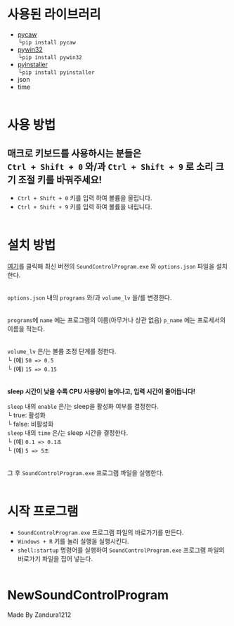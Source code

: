 # 사용된 라이브러리
 - [pycaw](https://pycaw.readthedocs.io/en/latest/)
<br>└```pip install pycaw```
 - [pywin32](https://pypi.org/project/pywin32/)
<br>└```pip install pywin32```
 - [pyinstaller](https://pyinstaller.org/en/stable/)
<br>└```pip install pyinstaller```
 - json
 - time<br><br>

# 사용 방법
## 매크로 키보드를 사용하시는 분들은<br>```Ctrl + Shift + 0``` 와/과 ```Ctrl + Shift + 9``` 로 소리 크기 조절 키를 바꿔주세요!

 -  ```Ctrl + Shift + 0``` 키를 입력 하여 볼륨을 올립니다.
 -  ```Ctrl + Shift + 9``` 키를 입력 하여 볼륨을 내립니다.<br><br>

# 설치 방법
[여기](https://github.com/Zandura1212/NewSoundControlProgram/releases)를 클릭해 최신 버전의 ```SoundControlProgram.exe``` 와 ```options.json``` 파일을 설치한다.<br><br>

```options.json``` 내의 ```programs``` 와/과 ```volume_lv``` 을/를 변경한다.<br><br>

```programs```에 ```name``` 에는 프로그램의 이름(아무거나 상관 없음) ```p_name``` 에는 프로세서의 이름을 적는다.<br><br>

```volume_lv``` 은/는 볼륨 조정 단계를 정한다.<br>
└ (예) ```50 => 0.5```<br>
└ (예) ```15 => 0.15```<br><br>


**sleep 시간이 낮을 수록 CPU 사용량이 늘어나고, 입력 시간이 줄어듭니다!**

```sleep``` 내의 ```enable``` 은/는 sleep을 활성화 여부를 결정한다.<br>
└ true: 활성화<br>└ false: 비활성화<br>
```sleep``` 내의 ```time``` 은/는 sleep 시간을 결정한다.<br>
└ (예) ```0.1 => 0.1초```<br>
└ (예) ```5 => 5초```<br><br>

그 후 ```SoundControlProgram.exe``` 프로그램 파일을 실행한다.<br><br>

# 시작 프로그램
 - ```SoundControlProgram.exe``` 프로그램 파일의 바로가기를 만든다.
 - ```Windows + R``` 키를 눌러 실행을 실행시킨다.
 - ```shell:startup``` 명령어를 실행하여 ```SoundControlProgram.exe``` 프로그램 파일의 바로가기 파일을 집어 넣는다.<br><br>

# NewSoundControlProgram
Made By Zandura1212
